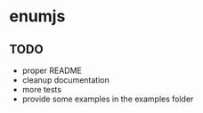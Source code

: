 # enumjs

## TODO 

  - proper README
  - cleanup documentation
  - more tests
  - provide some examples in the examples folder
